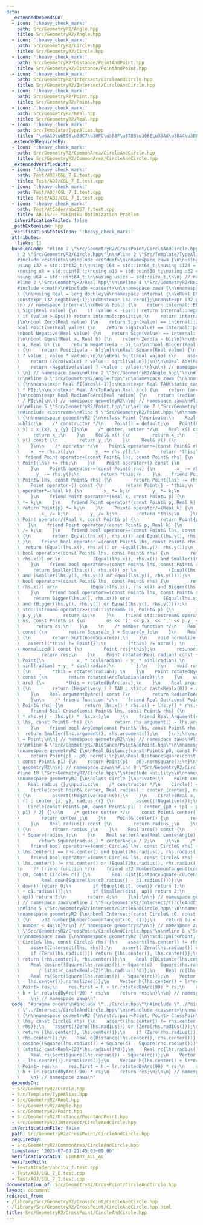 ```yaml
---
data:
  _extendedDependsOn:
  - icon: ':heavy_check_mark:'
    path: Src/GeometryR2/Angle.hpp
    title: Src/GeometryR2/Angle.hpp
  - icon: ':heavy_check_mark:'
    path: Src/GeometryR2/Circle.hpp
    title: Src/GeometryR2/Circle.hpp
  - icon: ':heavy_check_mark:'
    path: Src/GeometryR2/Distance/PointAndPoint.hpp
    title: Src/GeometryR2/Distance/PointAndPoint.hpp
  - icon: ':heavy_check_mark:'
    path: Src/GeometryR2/Intersect/CircleAndCircle.hpp
    title: Src/GeometryR2/Intersect/CircleAndCircle.hpp
  - icon: ':heavy_check_mark:'
    path: Src/GeometryR2/Point.hpp
    title: Src/GeometryR2/Point.hpp
  - icon: ':heavy_check_mark:'
    path: Src/GeometryR2/Real.hpp
    title: Src/GeometryR2/Real.hpp
  - icon: ':heavy_check_mark:'
    path: Src/Template/TypeAlias.hpp
    title: "\u6A19\u6E96\u30C7\u30FC\u30BF\u578B\u306E\u30A8\u30A4\u30EA\u30A2\u30B9"
  _extendedRequiredBy:
  - icon: ':heavy_check_mark:'
    path: Src/GeometryR2/CommonArea/CircleAndCircle.hpp
    title: Src/GeometryR2/CommonArea/CircleAndCircle.hpp
  _extendedVerifiedWith:
  - icon: ':heavy_check_mark:'
    path: Test/AOJ/CGL_7_E.test.cpp
    title: Test/AOJ/CGL_7_E.test.cpp
  - icon: ':heavy_check_mark:'
    path: Test/AOJ/CGL_7_I.test.cpp
    title: Test/AOJ/CGL_7_I.test.cpp
  - icon: ':heavy_check_mark:'
    path: Test/AtCoder/abc157_f.test.cpp
    title: ABC157-F Yakiniku Optimization Problem
  _isVerificationFailed: false
  _pathExtension: hpp
  _verificationStatusIcon: ':heavy_check_mark:'
  attributes:
    links: []
  bundledCode: "#line 2 \"Src/GeometryR2/CrossPoint/CircleAndCircle.hpp\"\n\n#line\
    \ 2 \"Src/GeometryR2/Circle.hpp\"\n\n#line 2 \"Src/Template/TypeAlias.hpp\"\n\n\
    #include <cstdint>\n#include <cstddef>\n\nnamespace zawa {\n\nusing i16 = std::int16_t;\n\
    using i32 = std::int32_t;\nusing i64 = std::int64_t;\nusing i128 = __int128_t;\n\
    \nusing u8 = std::uint8_t;\nusing u16 = std::uint16_t;\nusing u32 = std::uint32_t;\n\
    using u64 = std::uint64_t;\n\nusing usize = std::size_t;\n\n} // namespace zawa\n\
    #line 2 \"Src/GeometryR2/Real.hpp\"\n\n#line 4 \"Src/GeometryR2/Real.hpp\"\n\n\
    #include <cmath>\n#include <cassert>\n\nnamespace zawa {\n\nnamespace geometryR2\
    \ {\n\nusing Real = long double;\n\nnamespace internal {\n\nReal EPS{1e-12};\n\
    constexpr i32 negative{-1};\nconstexpr i32 zero{};\nconstexpr i32 positive{1};\n\
    \n} // namespace internal\n\nReal& Eps() {\n    return internal::EPS;\n}\n\ni32\
    \ Sign(Real value) {\n    if (value < -Eps()) return internal::negative;\n   \
    \ if (value > Eps()) return internal::positive;\n    return internal::zero;\n\
    }\n\nbool Zero(Real value) {\n    return Sign(value) == internal::zero;\n}\n\n\
    bool Positive(Real value) {\n    return Sign(value) == internal::positive;\n}\n\
    \nbool Negative(Real value) {\n    return Sign(value) == internal::negative;\n\
    }\n\nbool Equal(Real a, Real b) {\n    return Zero(a - b);\n}\n\nbool Smaller(Real\
    \ a, Real b) {\n    return Negative(a - b);\n}\n\nbool Bigger(Real a, Real b)\
    \ {\n    return Positive(a - b);\n}\n\nReal Square(Real value) {\n    return (Zero(value)\
    \ ? value : value * value);\n}\n\nReal Sqrt(Real value) {\n    assert(!Negative(value));\n\
    \    return (Zero(value) ? value : sqrtl(value));\n}\n\nReal Abs(Real value) {\n\
    \    return (Negative(value) ? -value : value);\n}\n\n} // namespace geometryR2\n\
    \ \n} // namespace zawa\n#line 2 \"Src/GeometryR2/Angle.hpp\"\n\n#line 4 \"Src/GeometryR2/Angle.hpp\"\
    \n\n#line 6 \"Src/GeometryR2/Angle.hpp\"\n\nnamespace zawa {\n\nnamespace geometryR2\
    \ {\n\nconstexpr Real PI{acosl(-1)};\nconstexpr Real TAU{static_cast<Real>(2)\
    \ * PI};\n\nconstexpr Real ArcToRadian(Real arc) {\n    return (arc * PI) / static_cast<Real>(180);\n\
    }\n\nconstexpr Real RadianToArc(Real radian) {\n    return (radian * static_cast<Real>(180))\
    \ / PI;\n}\n\n} // namespace geometryR2\n\n} // namespace zawa\n#line 2 \"Src/GeometryR2/Point.hpp\"\
    \n\n#line 5 \"Src/GeometryR2/Point.hpp\"\n\n#line 7 \"Src/GeometryR2/Point.hpp\"\
    \n#include <iostream>\n#line 9 \"Src/GeometryR2/Point.hpp\"\n\nnamespace zawa\
    \ {\n\nnamespace geometryR2 {\n\nclass Point {\nprivate:\n    Real x_{}, y_{};\n\
    public:\n    /* constructor */\n    Point() = default;\n    Point(Real x, Real\
    \ y) : x_{x}, y_{y} {}\n\n    /* getter, setter */\n    Real x() const {\n   \
    \     return x_;\n    }\n    Real& x() {\n        return x_;\n    }\n    Real\
    \ y() const {\n        return y_;\n    }\n    Real& y() {\n        return y_;\n\
    \    }\n\n    /* operator */\n    Point& operator+=(const Point& rhs) {\n    \
    \    x_ += rhs.x();\n        y_ += rhs.y();\n        return *this;\n    }\n  \
    \  friend Point operator+(const Point& lhs, const Point& rhs) {\n        return\
    \ Point{lhs} += rhs;\n    }\n    Point operator+() const {\n        return *this;\n\
    \    }\n    Point& operator-=(const Point& rhs) {\n        x_ -= rhs.x();\n  \
    \      y_ -= rhs.y();\n        return *this;\n    }\n    friend Point operator-(const\
    \ Point& lhs, const Point& rhs) {\n        return Point{lhs} -= rhs;\n    }\n\
    \    Point operator-() const {\n        return Point{} - *this;\n    }\n    Point&\
    \ operator*=(Real k) {\n        x_ *= k;\n        y_ *= k;\n        return *this;\n\
    \    }\n    friend Point operator*(Real k, const Point& p) {\n        return Point{p}\
    \ *= k;\n    }\n    friend Point operator*(const Point& p, Real k) {\n       \
    \ return Point{p} *= k;\n    }\n    Point& operator/=(Real k) {\n        assert(!Zero(k));\n\
    \        x_ /= k;\n        y_ /= k;\n        return *this;\n    }\n    friend\
    \ Point operator/(Real k, const Point& p) {\n        return Point{p} /= k;\n \
    \   }\n    friend Point operator/(const Point& p, Real k) {\n        return Point{p}\
    \ /= k;\n    }\n    friend bool operator==(const Point& lhs, const Point& rhs)\
    \ {\n        return Equal(lhs.x(), rhs.x()) and Equal(lhs.y(), rhs.y());\n   \
    \ }\n    friend bool operator!=(const Point& lhs, const Point& rhs) {\n      \
    \  return !Equal(lhs.x(), rhs.x()) or !Equal(lhs.y(), rhs.y());\n    }\n    friend\
    \ bool operator<(const Point& lhs, const Point& rhs) {\n        return Smaller(lhs.x(),\
    \ rhs.x()) or \n            (Equal(lhs.x(), rhs.x()) and Smaller(lhs.y(), rhs.y()));\n\
    \    }\n    friend bool operator<=(const Point& lhs, const Point& rhs) {\n   \
    \     return Smaller(lhs.x(), rhs.x()) or \n            (Equal(lhs.x(), rhs.x())\
    \ and (Smaller(lhs.y(), rhs.y()) or Equal(lhs.y(), rhs.y())));\n    }\n    friend\
    \ bool operator>(const Point& lhs, const Point& rhs) {\n        return Bigger(lhs.x(),\
    \ rhs.x()) or\n            (Equal(lhs.x(), rhs.x()) and Bigger(lhs.y(), rhs.y()));\n\
    \    }\n    friend bool operator>=(const Point& lhs, const Point& rhs) {\n   \
    \     return Bigger(lhs.x(), rhs.x()) or\n            (Equal(lhs.x(), rhs.x())\
    \ and (Bigger(lhs.y(), rhs.y()) or Equal(lhs.y(), rhs.y())));\n    }\n    friend\
    \ std::istream& operator>>(std::istream& is, Point& p) {\n        is >> p.x_ >>\
    \ p.y_;\n        return is;\n    }\n    friend std::ostream& operator<<(std::ostream&\
    \ os, const Point& p) {\n        os << '(' << p.x_ << ',' << p.y_ << ')';\n  \
    \      return os;\n    }\n    \n    /* member function */\n    Real normSquare()\
    \ const {\n        return Square(x_) + Square(y_);\n    }\n    Real norm() const\
    \ {\n        return Sqrt(normSquare());\n    }\n    void normalize() {\n     \
    \   assert((*this) != Point{});\n        (*this) /= norm(); \n    }\n    Point\
    \ normalized() const {\n        Point res{*this};\n        res.normalize();\n\
    \        return res;\n    }\n    Point rotated(Real radian) const {\n        return\
    \ Point{\n            x_ * cosl(radian) - y_ * sinl(radian),\n            x_ *\
    \ sinl(radian) + y_ * cosl(radian)\n        };\n    }\n    void rotate(Real radian)\
    \ {\n        *this = rotated(radian); \n    }\n    Point rotatedByArc(Real arc)\
    \ const {\n        return rotated(ArcToRadian(arc));\n    }\n    void rotateByArc(Real\
    \ arc) {\n        *this = rotatedByArc(arc);\n    }\n    Real argument() const\
    \ {\n        return (Negative(y_) ? TAU : static_cast<Real>(0)) + atan2l(y_, x_);\n\
    \    }\n    Real argumentByArc() const {\n        return RadianToArc(argument());\n\
    \    }\n\n    /* friend function */\n    friend Real Dot(const Point& lhs, const\
    \ Point& rhs) {\n        return lhs.x() * rhs.x() + lhs.y() * rhs.y();\n    }\n\
    \    friend Real Cross(const Point& lhs, const Point& rhs) {\n        return lhs.x()\
    \ * rhs.y() - lhs.y() * rhs.x();\n    }\n    friend Real Argument(const Point&\
    \ lhs, const Point& rhs) {\n        return rhs.argument() - lhs.argument();\n\
    \    }\n    friend bool ArgComp(const Point& lhs, const Point& rhs) {\n      \
    \  return Smaller(lhs.argument(), rhs.argument());\n    }\n};\n\nusing Vector\
    \ = Point;\n\n} // namespace geometryR2\n\n} // namespace zawa\n#line 2 \"Src/GeometryR2/Distance/PointAndPoint.hpp\"\
    \n\n#line 4 \"Src/GeometryR2/Distance/PointAndPoint.hpp\"\n\nnamespace zawa {\n\
    \nnamespace geometryR2 {\n\nReal Distance(const Point& p0, const Point& p1) {\n\
    \    return Point{p1 - p0}.norm();\n}\n\nReal DistanceSquare(const Point& p0,\
    \ const Point& p1) {\n    return Point{p1 - p0}.normSquare();\n}\n\n} // namespace\
    \ geometryR2\n\n} // namespace zawa\n#line 8 \"Src/GeometryR2/Circle.hpp\"\n\n\
    #line 10 \"Src/GeometryR2/Circle.hpp\"\n#include <utility>\n\nnamespace zawa {\n\
    \nnamespace geometryR2 {\n\nclass Circle {\nprivate:\n    Point center_{};\n \
    \   Real radius_{};\npublic:\n    /* constructor */\n    Circle() = default;\n\
    \    Circle(const Point& center, Real radius) : center_{center}, radius_{radius}\
    \ {\n        assert(!Negative(radius));\n    }\n    Circle(Real x, Real y, Real\
    \ r) : center_{x, y}, radius_{r} {\n        assert(!Negative(r));\n    }\n\n \
    \   Circle(const Point& p0, const Point& p1) : center_{p0 + (p1 - p0) / 2}, radius_{Distance(p0,\
    \ p1) / 2} {}\n\n    /* getter setter */\n    const Point& center() const {\n\
    \        return center_;\n    }\n    Point& center() {\n        return center_;\n\
    \    }\n    Real radius() const {\n        return radius_;\n    }\n    Real& radius()\
    \ {\n        return radius_;\n    }\n    Real area() const {\n        return PI\
    \ * Square(radius_);\n    }\n    Real sectorArea(Real centerAngle) const {\n \
    \       return Square(radius_) * centerAngle / 2;\n    }\n\n    /* operator */\n\
    \    friend bool operator==(const Circle& lhs, const Circle& rhs) {\n        return\
    \ lhs.center() == rhs.center() and Equal(lhs.radius(), rhs.radius());\n    }\n\
    \    friend bool operator!=(const Circle& lhs, const Circle& rhs) {\n        return\
    \ lhs.center() != rhs.center() or !Equal(lhs.radius(), rhs.radius());\n    }\n\
    \n    /* friend function */\n    friend u32 NumberCommonTangent(const Circle&\
    \ c0, const Circle& c1) {\n        Real dist{DistanceSquare(c0.center(), c1.center())};\n\
    \        Real down{Square(Abs(c0.radius() - c1.radius()))};\n        if (Smaller(dist,\
    \ down)) return 0;\n        if (Equal(dist, down)) return 1;\n        Real up{Square(c0.radius()\
    \ + c1.radius())};\n        if (Smaller(dist, up)) return 2;\n        if (Equal(dist,\
    \ up)) return 3;\n        return 4;\n    }\n};\n\n} // namespace geometryR2\n\n\
    } // namespace zawa\n#line 2 \"Src/GeometryR2/Intersect/CircleAndCircle.hpp\"\n\
    \n#line 5 \"Src/GeometryR2/Intersect/CircleAndCircle.hpp\"\n\nnamespace zawa {\n\
    \nnamespace geometryR2 {\n\nbool Intersect(const Circle& c0, const Circle& c1)\
    \ {\n    u32 number{NumberCommonTangent(c0, c1)};\n    return 0u < number and\
    \ number < 4u;\n}\n\n} // namespace geometryR2\n\n} // namespace zawa\n#line 6\
    \ \"Src/GeometryR2/CrossPoint/CircleAndCircle.hpp\"\n\n#line 8 \"Src/GeometryR2/CrossPoint/CircleAndCircle.hpp\"\
    \n\nnamespace zawa {\n\nnamespace geometryR2 {\n\nstd::pair<Point, Point> CrossPoint(const\
    \ Circle& lhs, const Circle& rhs) {\n    assert(lhs.center() != rhs.center());\n\
    \    assert(Intersect(lhs, rhs));\n    assert(!Zero(lhs.radius()) or !Zero(rhs.radius()));\n\
    \    if (Zero(lhs.radius())) return {lhs.center(), lhs.center()};\n    if (Zero(rhs.radius()))\
    \ return {rhs.center(), rhs.center()};\n    Real d{Distance(lhs.center(), rhs.center())};\n\
    \    Real cosine{(Square(lhs.radius()) + Square(d) - Square(rhs.radius()))\n \
    \       / (static_cast<Real>(2)*lhs.radius()*d)};\n    Real rc{lhs.radius()*cosine};\n\
    \    Real rs{Sqrt(Square(lhs.radius()) - Square(rc))};\n    Vector lr{Vector{rhs.center()\
    \ - lhs.center()}.normalized()};\n    Vector h{lhs.center() + lr*rc};\n    std::pair<Point,\
    \ Point> res;\n    res.first = h + lr.rotatedByArc(90) * rs;\n    res.second =\
    \ h + lr.rotatedByArc(-90) * rs;\n    return res;\n}\n\n} // namespace geometryR2\n\
    \    \n} // namespace zawa\n"
  code: "#pragma once\n\n#include \"../Circle.hpp\"\n#include \"../Point.hpp\"\n#include\
    \ \"../Intersect/CircleAndCircle.hpp\"\n\n#include <cassert>\n\nnamespace zawa\
    \ {\n\nnamespace geometryR2 {\n\nstd::pair<Point, Point> CrossPoint(const Circle&\
    \ lhs, const Circle& rhs) {\n    assert(lhs.center() != rhs.center());\n    assert(Intersect(lhs,\
    \ rhs));\n    assert(!Zero(lhs.radius()) or !Zero(rhs.radius()));\n    if (Zero(lhs.radius()))\
    \ return {lhs.center(), lhs.center()};\n    if (Zero(rhs.radius())) return {rhs.center(),\
    \ rhs.center()};\n    Real d{Distance(lhs.center(), rhs.center())};\n    Real\
    \ cosine{(Square(lhs.radius()) + Square(d) - Square(rhs.radius()))\n        /\
    \ (static_cast<Real>(2)*lhs.radius()*d)};\n    Real rc{lhs.radius()*cosine};\n\
    \    Real rs{Sqrt(Square(lhs.radius()) - Square(rc))};\n    Vector lr{Vector{rhs.center()\
    \ - lhs.center()}.normalized()};\n    Vector h{lhs.center() + lr*rc};\n    std::pair<Point,\
    \ Point> res;\n    res.first = h + lr.rotatedByArc(90) * rs;\n    res.second =\
    \ h + lr.rotatedByArc(-90) * rs;\n    return res;\n}\n\n} // namespace geometryR2\n\
    \    \n} // namespace zawa\n"
  dependsOn:
  - Src/GeometryR2/Circle.hpp
  - Src/Template/TypeAlias.hpp
  - Src/GeometryR2/Real.hpp
  - Src/GeometryR2/Angle.hpp
  - Src/GeometryR2/Point.hpp
  - Src/GeometryR2/Distance/PointAndPoint.hpp
  - Src/GeometryR2/Intersect/CircleAndCircle.hpp
  isVerificationFile: false
  path: Src/GeometryR2/CrossPoint/CircleAndCircle.hpp
  requiredBy:
  - Src/GeometryR2/CommonArea/CircleAndCircle.hpp
  timestamp: '2025-07-03 21:45:03+09:00'
  verificationStatus: LIBRARY_ALL_AC
  verifiedWith:
  - Test/AtCoder/abc157_f.test.cpp
  - Test/AOJ/CGL_7_E.test.cpp
  - Test/AOJ/CGL_7_I.test.cpp
documentation_of: Src/GeometryR2/CrossPoint/CircleAndCircle.hpp
layout: document
redirect_from:
- /library/Src/GeometryR2/CrossPoint/CircleAndCircle.hpp
- /library/Src/GeometryR2/CrossPoint/CircleAndCircle.hpp.html
title: Src/GeometryR2/CrossPoint/CircleAndCircle.hpp
---
```

